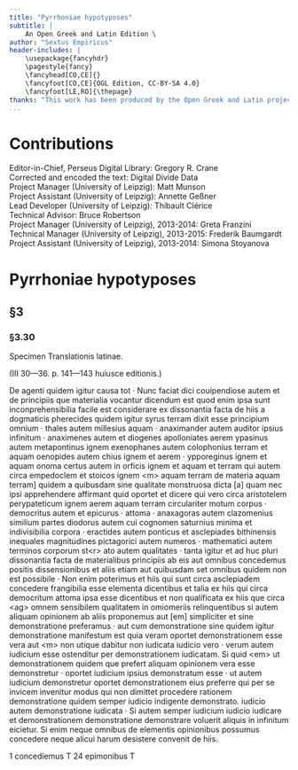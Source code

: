 ```yaml
---
title: "Pyrrhoniae hypotyposes"
subtitle: |
	An Open Greek and Latin Edition \ 
author: "Sextus Empiricus"
header-includes: | 
	\usepackage{fancyhdr}
	\pagestyle{fancy}
	\fancyhead[CO,CE]{}
	\fancyfoot[CO,CE]{OGL Edition, CC-BY-SA 4.0}
	\fancyfoot[LE,RO]{\thepage}
thanks: "This work has been produced by the Open Greek and Latin project through the help of volunteers. See contributions for details."
...
```


# Contributions  

Editor-in-Chief, Perseus Digital Library: Gregory R. Crane  
 Corrected and encoded the text: Digital Divide Data  
 Project Manager (University of Leipzig): Matt Munson  
 Project Assistant (University of Leipzig): Annette Geßner  
 Lead Developer (University of Leipzig): Thibault Clérice  
 Technical Advisor: Bruce Robertson  
 Project Manager (University of Leipzig), 2013-2014: Greta Franzini  
 Technical Manager (University of Leipzig), 2013-2015: Frederik Baumgardt  
 Project Assistant (University of Leipzig), 2013-2014: Simona Stoyanova  

# Pyrrhoniae hypotyposes  

## §3  

### §3.30  

<pb n="v.1.p.209"/>
<head>Specimen Translationis latinae.</head>
<p>(III 30—36. p. 141—143 huiusce editionis.)</p>
<milestone unit="altnumbering" n="1. 119 r. col. 1"/>
<p>De agenti quidem igitur causa tot · Nunc faciat dici
couipendiose autem et de principiis que materialia
vocantur dicendum est quod enim ipsa sunt inconprehensibilia
facile est considerare ex dissonantia facta de hiis
  <lb n="5"/> a dogmaticis pherecides quidem igitur syrus terram dixit 
esse principium omnium · thales autem millesius aquam ·
anaximander autem auditor ipsius infinitum · anaximenes
 autem et diogenes apolloniates aerem ypasinus  <milestone unit="altnumbering" n="d. 119 r. col. 2"/> autem
metapontinus ignem exenophanes autem colophonius terram
  <lb n="10"/> et aquam oenopides autem chius ignem et aerem · ypporeginus 
ignem et aquam onoma certus autem in orficis
ignem et aquam et terram qui autem circa empedoclem
et stoicos ignem &lt;m&gt; aquam terram de materia
aquam terram] quidem a quibusdam sine qualitate monstruosa
  <lb n="15"/> dicta [a] quam nec ipsi apprehendere affirmant 
quid oportet et dicere qui vero circa aristotelem perypateticum
ignem aerem aquam terram circulariter motum
corpus · democritus autem et epicurus · attoma · anaxagoras
autem clazomenius similium partes diodorus autem
  <lb n="20"/> cui cognomen saturnius minima et indivisibilia corpora · 
eractides autem ponticus et asclepiades bithinensis inequales
magnitudines pictagorici autem numeros · mathematici
autem terminos corporum st&lt;r&gt; ato autem
qualitates · tanta igitur et ad huc pluri dissonantia facta

<pb n="v.1.p.210"/>
de materialibus principiis ab eis aut omnibus concedemus
positis dissensionibus et aliis etiam aut quibusdam set
omnibus quidem non est possibile · Non enim poterimus
et hiis qui sunt circa asclepiadem concedere frangibilia
<lb n="5"/> esse elementa dicentibus et talia ex hiis qui circa democritum
attoma ipsa esse dicentibus et non qualificata ex
hiis que circa &lt;ag&gt; omnem sensibilem qualitatem
in omiomeriis relinquentibus si autem aliquam opinionem
ab aliis proponemus aut [em] simpliciter et sine demonstratione
<lb n="10"/> preferamus · aut cum demonstratione sine quidem
igitur demonstratione manifestum est quia veram oportet
demonstrationem esse vera aut &lt;m&gt; non utique <milestone unit="altnumbering" n="fol.119 col 1"/>  dabitur 
non iudicata iudicio vero · verum autem iudicium esse
ostenditur per demonstrationem iudicatam. Si quid &lt;em&gt;
<lb n="15"/> ut demonstrationem quidem que prefert aliquam opinionem
vera esse demonstretur · oportet iudicium ipsius demonstratum
esse · ut autem iudicium demonstretur oportet
demonstrationem eius preferre qui per se invicem invenitur
modus qui non dimittet procedere rationem demonstratione
<lb n="20"/> quidem semper iudicio indigente demonstrato.
iudicio autem demonstratione iudicata · Si autem semper
iudicium iudicio iudicare et demonstrationem demonstratione
demonstrare voluerit aliquis in infinitum eicietur.
Si enim neque omnibus de elementis opinionibus possumus
<lb n="25"/> concedere neque alicui harum desistere convenit
de hiis.</p>
<note type="footnote">1 concediemus Τ 24 epimonibus Τ</note>  

